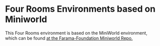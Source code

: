 # Four Rooms Environments based on Miniworld
This Four Rooms environment is based on the MiniWorld environment, which can be found [at the Farama-Foundation Miniworld Repo.](https://github.com/Farama-Foundation/Miniworld)
